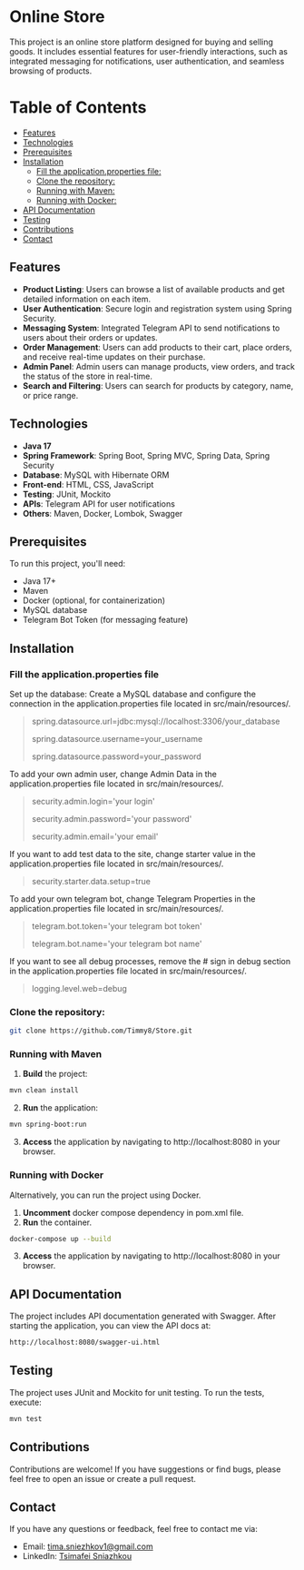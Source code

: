 # Online Store

This project is an online store platform designed for buying and selling goods. It includes essential features for user-friendly interactions, such as integrated messaging for notifications, user authentication, and seamless browsing of products.

# Table of Contents
- [Features](#features)
- [Technologies](#technologies)
- [Prerequisites](#prerequisites)
- [Installation](#installation)
  - [Fill the application.properties file:](#fill-the-applicationproperties-file)
  - [Clone the repository:](#clone-the-repository)
  - [Running with Maven:](#running-with-maven)
  - [Running with Docker:](#running-with-docker)
- [API Documentation](#api-documentation)
- [Testing](#testing)
- [Contributions](#contributions)
- [Contact](#contact)

## Features

- **Product Listing**: Users can browse a list of available products and get detailed information on each item.
- **User Authentication**: Secure login and registration system using Spring Security.
- **Messaging System**: Integrated Telegram API to send notifications to users about their orders or updates.
- **Order Management**: Users can add products to their cart, place orders, and receive real-time updates on their purchase.
- **Admin Panel**: Admin users can manage products, view orders, and track the status of the store in real-time.
- **Search and Filtering**: Users can search for products by category, name, or price range.

## Technologies

- **Java 17**
- **Spring Framework**: Spring Boot, Spring MVC, Spring Data, Spring Security
- **Database**: MySQL with Hibernate ORM
- **Front-end**: HTML, CSS, JavaScript
- **Testing**: JUnit, Mockito
- **APIs**: Telegram API for user notifications
- **Others**: Maven, Docker, Lombok, Swagger

## Prerequisites

To run this project, you'll need:

- Java 17+
- Maven
- Docker (optional, for containerization)
- MySQL database
- Telegram Bot Token (for messaging feature)

## Installation

### Fill the application.properties file
Set up the database:
Create a MySQL database and configure the connection in the application.properties file located in src/main/resources/.

>spring.datasource.url=jdbc:mysql://localhost:3306/your_database
>
>spring.datasource.username=your_username
>
>spring.datasource.password=your_password

   
To add your own admin user, change Admin Data in the application.properties file located in src/main/resources/.

> security.admin.login='your login'
> 
> security.admin.password='your password'
> 
> security.admin.email='your email'

If you want to add test data to the site, change starter value in the application.properties file located in src/main/resources/.

>security.starter.data.setup=true

To add your own telegram bot, change Telegram Properties in the application.properties file located in src/main/resources/.
> telegram.bot.token='your telegram bot token'
>
> telegram.bot.name='your telegram bot name'

If you want to see all debug processes, remove the # sign in debug section in the application.properties file located in src/main/resources/.

> logging.level.web=debug

### Clone the repository:

```bash
git clone https://github.com/Timmy8/Store.git
```

### Running with Maven
1. **Build** the project:
```bash
mvn clean install
```

2. **Run** the application:
```bash
mvn spring-boot:run
```

3. **Access** the application by navigating to http://localhost:8080 in your browser.

### Running with Docker
Alternatively, you can run the project using Docker.

1. **Uncomment** docker compose dependency in pom.xml file.
2.  **Run** the container.

```bash
docker-compose up --build
```
3. **Access** the application by navigating to http://localhost:8080 in your browser.

## API Documentation
The project includes API documentation generated with Swagger. After starting the application, you can view the API docs at:

```bash
http://localhost:8080/swagger-ui.html
```

## Testing
The project uses JUnit and Mockito for unit testing. To run the tests, execute:

```bash
mvn test
```

## Contributions
Contributions are welcome! If you have suggestions or find bugs, please feel free to open an issue or create a pull request.

## Contact
If you have any questions or feedback, feel free to contact me via:

- Email: tima.sniezhkov1@gmail.com
- LinkedIn: [Tsimafei Sniazhkou](https://www.linkedin.com/in/tsimafei-sniazhkou/)
